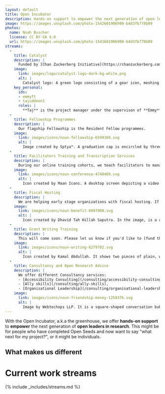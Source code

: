 ```yaml
---
layout: default
title: Open Incubator
description: Hands-on support to empower the next generation of open leaders in research.
image: https://images.unsplash.com/photo-1542601906990-b4d3fb778b09
photos:
  name: Noah Buscher
  license: CC BY-SA 4.0
  url: https://images.unsplash.com/photo-1542601906990-b4d3fb778b09
streams:
  -
    title: Catalyst
    description: |
      Funded by [Chan Zuckerberg Initiative](https://chanzuckerberg.com/), the [Catalyst Project](https://catalystproject.cloud/) aims to develop a **collaborative service** to **facilitate access** to **cloud infrastructure** for biomedical research communities in **Latin America** and **Africa**. You can read more about it in the [submitted proposal](https://zenodo.org/records/7025288).
    image: 
      link: images/logo/catalyst-logo-dark-bg-white.png
      alt: |
        Catalyst logo: A green logo consisting of a gear icon, meshing into a globe on a transparent background. Below the logo is the word 'CATALYST' in bold, and under immediately under it, the word 'PROJECT' appears in bold, written in a smaller font.
    key_personal: 
      ids: 
      - emmyft
      - tajuddeen1
      roles: |
        **Taj** is the project manager under the supervison of **Emmy**, PI for this project
  -
    title: Fellowship Programmes
    description: |
      Our flagship Fellowship is the Resident Fellow programmes.
    image:
      link: images/icons/noun-fellowship-6599169.svg
      alt: | 
        Image created by Sptya™. A graduation cap is encircled by three icons representing people. Two arrows move in a clockwise direction, each arrow linking from one person to the next.
  -
    title: Facilitators Training and Transcription Services
    description: |
      During our online training cohorts, we teach facilitators to manage and run cohort calls. They lead efforts in preparing cohort call notes, co-hosting cohort calls and ensuring the sharing of call recordings and resources through OLS channels.
    image:
      link: images/icons/noun-conference-4740469.svg
      alt: |
        Icon created by Maan Icons. A desktop screen depicting a video conference call. On the left half of the screen is a presenter, while the right half is further divided into two equal parts, each occupied by one listener.
  -
    title: Fiscal Hosting 
    description: |
      We are helping early stage organizations with fiscal hosting. If you are interested, please contact directors at we-are-ols.org to discuss. 
    image:
      link: images/icons/noun-benefit-6097908.svg
      alt: |
        Icon created by Dhavid Tah Hillah Saputra. In the image, is a coin with a dollar sign in the middle. From it, a seedling is sprouting. Two hands cup the coin on either side.
  -
    title: Grant Writing Training
    description: |
      This will come soon. Please let us know if you'd like to [fund the development of the curriculum](https://numfocus.github.io/disc-unconference-2023-projects/en/hidden-curriculum.html)!
    image:
      link: images/icons/noun-writing-6279702.svg
      alt: |
        Icon created by Kamal Abdullah. It shows two pieces of plain, white papers, with a hand holding a pen, hovering the stack. 
  -
    title: Consultancy and Open Research Advice
    description: |
      We offer different Consultancy services:
      - [Accessibility Consulting](/consulting/accessibility-consulting) (specially related to running online inclusive calls),
      - [Ally skills](/consulting/ally-skills),
      - [Organisational Leadership](/consulting/organisational-leadership).
    image:
      link: images/icons/noun-friendship-money-1258376.svg
      alt: |
        Image by Webtechops LLP. It is a square-shaped conversation bubble, which contains a idea (bulb) icon bounded by a dark circular ring.
---
```


With the Open Incubator, a.k.a the greenhouse, we offer **hands-on support** to **empower** the next generation of **open leaders in research**. This might be for people who have completed Open Seeds and now want to say "what next for my project?", or it might be individuals.

## What makes us different



# Current work streams

{% include _includes/streams.md %}
